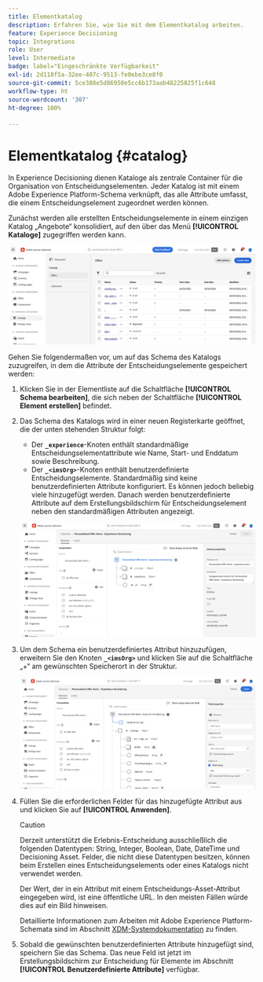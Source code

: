 ```yaml
---
title: Elementkatalog
description: Erfahren Sie, wie Sie mit dem Elementkatalog arbeiten.
feature: Experience Decisioning
topic: Integrations
role: User
level: Intermediate
badge: label="Eingeschränkte Verfügbarkeit"
exl-id: 2d118f5a-32ee-407c-9513-fe0ebe3ce8f0
source-git-commit: 5ce388e5d86950e5cc6b173aab48225825f1c648
workflow-type: ht
source-wordcount: '307'
ht-degree: 100%

---
```


# Elementkatalog {#catalog}

In Experience Decisioning dienen Kataloge als zentrale Container für die Organisation von Entscheidungselementen. Jeder Katalog ist mit einem Adobe Experience Platform-Schema verknüpft, das alle Attribute umfasst, die einem Entscheidungselement zugeordnet werden können.

Zunächst werden alle erstellten Entscheidungselemente in einem einzigen Katalog „Angebote“ konsolidiert, auf den über das Menü **[!UICONTROL Kataloge]** zugegriffen werden kann.

![](assets/catalogs-list.png)

Gehen Sie folgendermaßen vor, um auf das Schema des Katalogs zuzugreifen, in dem die Attribute der Entscheidungselemente gespeichert werden:

1. Klicken Sie in der Elementliste auf die Schaltfläche **[!UICONTROL Schema bearbeiten]**, die sich neben der Schaltfläche **[!UICONTROL Element erstellen]** befindet.

1. Das Schema des Katalogs wird in einer neuen Registerkarte geöffnet, die der unten stehenden Struktur folgt:

   * Der **`_experience`**-Knoten enthält standardmäßige Entscheidungselementattribute wie Name, Start- und Enddatum sowie Beschreibung.
   * Der **`_<imsOrg>`**-Knoten enthält benutzerdefinierte Entscheidungselemente. Standardmäßig sind keine benutzerdefinierten Attribute konfiguriert. Es können jedoch beliebig viele hinzugefügt werden. Danach werden benutzerdefinierte Attribute auf dem Erstellungsbildschirm für Entscheidungselement neben den standardmäßigen Attributen angezeigt.

   ![](assets/catalogs-schema.png)

1. Um dem Schema ein benutzerdefiniertes Attribut hinzuzufügen, erweitern Sie den Knoten **`_<imsOrg>`** und klicken Sie auf die Schaltfläche „+“ am gewünschten Speicherort in der Struktur.

   ![](assets/catalogs-add.png)

1. Füllen Sie die erforderlichen Felder für das hinzugefügte Attribut aus und klicken Sie auf **[!UICONTROL Anwenden]**.

   >[!CAUTION]
   >
   >Derzeit unterstützt die Erlebnis-Entscheidung ausschließlich die folgenden Datentypen: String, Integer, Boolean, Date, DateTime und Decisioning Asset. Felder, die nicht diese Datentypen besitzen, können beim Erstellen eines Entscheidungselements oder eines Katalogs nicht verwendet werden.

   Der Wert, der in ein Attribut mit einem Entscheidungs-Asset-Attribut eingegeben wird, ist eine öffentliche URL. In den meisten Fällen würde dies auf ein Bild hinweisen.

   Detaillierte Informationen zum Arbeiten mit Adobe Experience Platform-Schemata sind im Abschnitt [XDM-Systemdokumentation](https://experienceleague.adobe.com/docs/experience-platform/xdm/ui/overview.html?lang=de) zu finden.

1. Sobald die gewünschten benutzerdefinierten Attribute hinzugefügt sind, speichern Sie das Schema. Das neue Feld ist jetzt im Erstellungsbildschirm zur Entscheidung für Elemente im Abschnitt **[!UICONTROL Benutzerdefinierte Attribute]** verfügbar.
